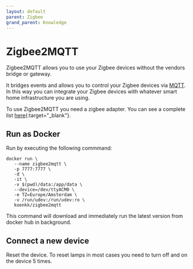 ```yaml
---
layout: default
parent: Zigbee
grand_parent: Knowledge
---
```


# Zigbee2MQTT

Zigbee2MQTT allows you to use your Zigbee devices without the vendors bridge or gateway.

It bridges events and allows you to control your Zigbee devices via [MQTT](/pages/knowledge/mqtt.html). In this way you can integrate your Zigbee devices with whatever smart home infrastructure you are using.

To use Zigbee2MQTT you need a zigbee adapter. You can see a complete list [here](https://www.zigbee2mqtt.io/information/supported_adapters.html){:target="_blank"}.

## Run as Docker

Run by executing the following commmand:

```
docker run \
   --name zigbee2mqtt \
   -p 7777:7777 \
   -d \
   -it \
   -v $(pwd)/data:/app/data \
   --device=/dev/ttyACM0 \
   -e TZ=Europe/Amsterdam \
   -v /run/udev:/run/udev:ro \
   koenkk/zigbee2mqtt
```

This command will download and immediately run the latest version from docker hub in background.

## Connect a new device

Reset the device. To reset lamps in most cases you need to turn off and on the device 5 times.